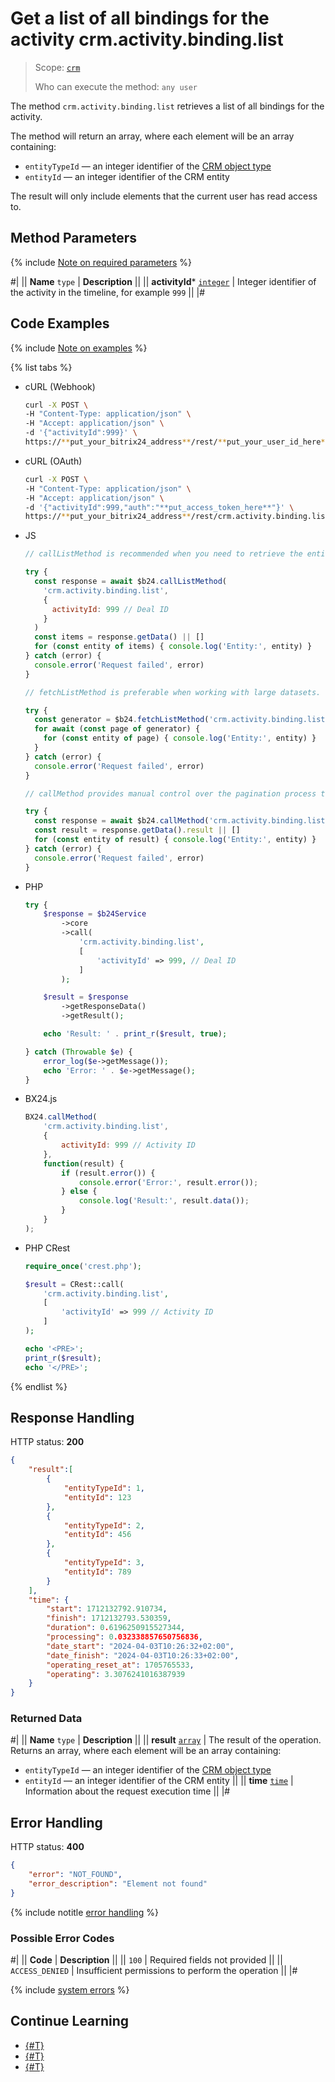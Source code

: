 # Get a list of all bindings for the activity crm.activity.binding.list

> Scope: [`crm`](../../../../scopes/permissions.md)
>
> Who can execute the method: `any user`

The method `crm.activity.binding.list` retrieves a list of all bindings for the activity.

The method will return an array, where each element will be an array containing:

- `entityTypeId` — an integer identifier of the [CRM object type](../../../data-types.md#object_type)
- `entityId` — an integer identifier of the CRM entity

The result will only include elements that the current user has read access to.

## Method Parameters

{% include [Note on required parameters](../../../../../_includes/required.md) %}

#|
|| **Name**
`type` | **Description** ||
|| **activityId***
[`integer`](../../../../data-types.md) | Integer identifier of the activity in the timeline, for example `999` ||
|#

## Code Examples

{% include [Note on examples](../../../../../_includes/examples.md) %}

{% list tabs %}

- cURL (Webhook)

    ```bash
    curl -X POST \
    -H "Content-Type: application/json" \
    -H "Accept: application/json" \
    -d '{"activityId":999}' \
    https://**put_your_bitrix24_address**/rest/**put_your_user_id_here**/**put_your_webhook_here**/crm.activity.binding.list
    ```

- cURL (OAuth)

    ```bash
    curl -X POST \
    -H "Content-Type: application/json" \
    -H "Accept: application/json" \
    -d '{"activityId":999,"auth":"**put_access_token_here**"}' \
    https://**put_your_bitrix24_address**/rest/crm.activity.binding.list
    ```

- JS

    ```js
    // callListMethod is recommended when you need to retrieve the entire set of list data and the volume of records is relatively small (up to about 1000 items). The method loads all data at once, which can lead to high memory load when working with large volumes.
    
    try {
      const response = await $b24.callListMethod(
        'crm.activity.binding.list',
        {
          activityId: 999 // Deal ID
        }
      )
      const items = response.getData() || []
      for (const entity of items) { console.log('Entity:', entity) }
    } catch (error) {
      console.error('Request failed', error)
    }
    
    // fetchListMethod is preferable when working with large datasets. The method implements iterative fetching using a generator, allowing data to be processed in parts and efficiently using memory.
    
    try {
      const generator = $b24.fetchListMethod('crm.activity.binding.list', { activityId: 999 }, 'ID')
      for await (const page of generator) {
        for (const entity of page) { console.log('Entity:', entity) }
      }
    } catch (error) {
      console.error('Request failed', error)
    }
    
    // callMethod provides manual control over the pagination process through the start parameter. It is suitable for scenarios where precise control over request batches is required. However, it may be less efficient compared to fetchListMethod when dealing with large volumes of data.
    
    try {
      const response = await $b24.callMethod('crm.activity.binding.list', { activityId: 999 }, 0)
      const result = response.getData().result || []
      for (const entity of result) { console.log('Entity:', entity) }
    } catch (error) {
      console.error('Request failed', error)
    }
    ```

- PHP

    ```php
    try {
        $response = $b24Service
            ->core
            ->call(
                'crm.activity.binding.list',
                [
                    'activityId' => 999, // Deal ID
                ]
            );
    
        $result = $response
            ->getResponseData()
            ->getResult();
    
        echo 'Result: ' . print_r($result, true);
    
    } catch (Throwable $e) {
        error_log($e->getMessage());
        echo 'Error: ' . $e->getMessage();
    }
    ```

- BX24.js

    ```javascript
    BX24.callMethod(
        'crm.activity.binding.list',
        {
            activityId: 999 // Activity ID
        },
        function(result) {
            if (result.error()) {
                console.error('Error:', result.error()); 
            } else {
                console.log('Result:', result.data()); 
            }
        }
    );
    ```

- PHP CRest

    ```php
    require_once('crest.php');

    $result = CRest::call(
        'crm.activity.binding.list',
        [
            'activityId' => 999 // Activity ID
        ]
    );

    echo '<PRE>';
    print_r($result);
    echo '</PRE>';
    ```

{% endlist %}

## Response Handling

HTTP status: **200**

```json
{
    "result":[
        {
            "entityTypeId": 1,
            "entityId": 123
        },
        {
            "entityTypeId": 2,
            "entityId": 456
        },
        {
            "entityTypeId": 3,
            "entityId": 789
        }
    ],
    "time": {
        "start": 1712132792.910734,
        "finish": 1712132793.530359,
        "duration": 0.6196250915527344,
        "processing": 0.032338857650756836,
        "date_start": "2024-04-03T10:26:32+02:00",
        "date_finish": "2024-04-03T10:26:33+02:00",
        "operating_reset_at": 1705765533,
        "operating": 3.3076241016387939
    }
}
```

### Returned Data

#|
|| **Name**
`type` | **Description** ||
|| **result**
[`array`](../../../../data-types.md) | The result of the operation. Returns an array, where each element will be an array containing:

- `entityTypeId` — an integer identifier of the [CRM object type](../../../data-types.md#object_type)
- `entityId` — an integer identifier of the CRM entity
||
|| **time**
[`time`](../../../../data-types.md#time) | Information about the request execution time ||
|#

## Error Handling

HTTP status: **400**

```json
{
    "error": "NOT_FOUND",
    "error_description": "Element not found"
}
```

{% include notitle [error handling](../../../../../_includes/error-info.md) %}

### Possible Error Codes

#|
|| **Code** | **Description** ||
|| `100` | Required fields not provided ||
|| `ACCESS_DENIED` | Insufficient permissions to perform the operation ||
|#

{% include [system errors](../../../../../_includes/system-errors.md) %}

## Continue Learning 

- [{#T}](./crm-activity-binding-add.md)
- [{#T}](./crm-activity-binding-delete.md)
- [{#T}](./crm-activity-binding-move.md)